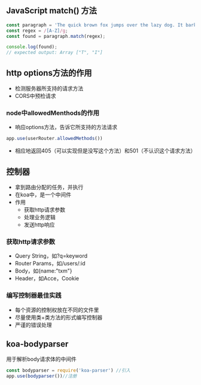 ## JavaScript match() 方法

```javascript
const paragraph = 'The quick brown fox jumps over the lazy dog. It barked.';
const regex = /[A-Z]/g;
const found = paragraph.match(regex);

console.log(found);
// expected output: Array ["T", "I"]
```

## http options方法的作用

+ 检测服务器所支持的请求方法
+ CORS中预检请求

### node中allowedMenthods的作用

+ 响应options方法，告诉它所支持的方法请求

```js
app.use(userRouter.allowedMethods())
```

+ 相应地返回405（可以实现但是没写这个方法）和501（不认识这个请求方法）

## 控制器

+ 拿到路由分配的任务，并执行
+ 在koa中，是一个中间件 
+ 作用
  + 获取http请求参数
  + 处理业务逻辑
  + 发送http响应

###  获取http请求参数

+ Query String，如?q=keyword
+ Router Params，如/users/:id
+ Body，如{name:"txm"}
+ Header，如Acce，Cookie

### 编写控制器最佳实践

+ 每个资源的控制权放在不同的文件里
+ 尽量使用类+类方法的形式编写控制器
+ 严谨的错误处理

## koa-bodyparser

用于解析body请求体的中间件

```js
const bodyparser = require('koa-parser') //引入
app.use(bodyparser())//注册 
```

